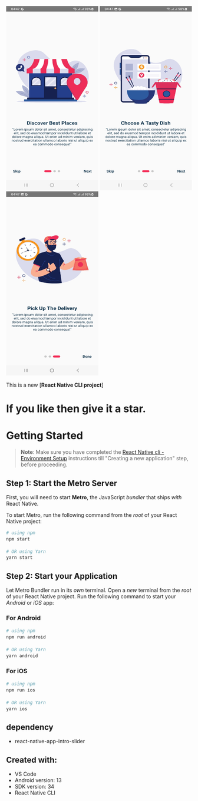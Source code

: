 <img src = "src/screenshots/Screenshot_20240104_044724_FoodUI.jpg" height="500" width="250">
<img src = "src/screenshots/Screenshot_20240104_044730_FoodUI.jpg" height="500" width="250">
<img src = "src/screenshots/Screenshot_20240104_044745_FoodUI.jpg" height="500" width="250"><br/>

This is a new [**React Native CLI project**]
# If you like then give it a star. <br/>
# Getting Started

>**Note**: Make sure you have completed the [React Native cli  - Environment Setup](https://reactnative.dev/docs/environment-setup) instructions till "Creating a new application" step, before proceeding.

## Step 1: Start the Metro Server

First, you will need to start **Metro**, the JavaScript _bundler_ that ships _with_ React Native.

To start Metro, run the following command from the _root_ of your React Native project:

```bash
# using npm
npm start

# OR using Yarn
yarn start
```

## Step 2: Start your Application

Let Metro Bundler run in its _own_ terminal. Open a _new_ terminal from the _root_ of your React Native project. Run the following command to start your _Android_ or _iOS_ app:

### For Android

```bash
# using npm
npm run android

# OR using Yarn
yarn android
```

### For iOS

```bash
# using npm
npm run ios

# OR using Yarn
yarn ios
```



## dependency
- react-native-app-intro-slider  <br/>




## Created with:
* VS Code
* Android version: 13
* SDK version: 34
* React Native CLI